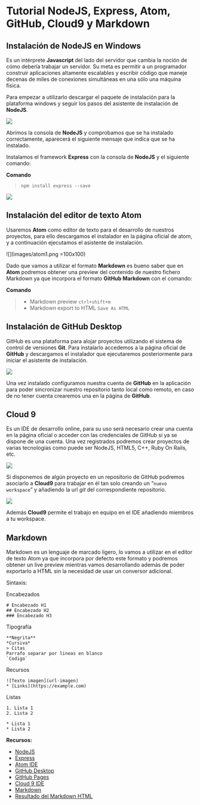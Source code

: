 Tutorial NodeJS, Express, Atom, GitHub, Cloud9 y Markdown
======================================================

## Instalación de NodeJS en Windows

Es un intérprete **Javascript** del lado del servidor que cambia la noción de cómo debería trabajar un servidor. Su meta es permitir a un programador construir aplicaciones altamente escalables y escribir código que maneje decenas de miles de conexiones simultáneas en una sólo una máquina física.

Para empezar a utilizarlo descargar el paquete de instalación para la plataforma windows y seguir los pasos del asistente de instalación de **NodeJS**.

![](images/node.png)

Abrimos la consola de **NodeJS** y comprobamos que se ha instalado correctamente, aparecerá el siguiente mensaje que indica que se ha instalado.

Instalamos el framework **Express** con la consola de **NodeJS** y el siguiente comando:

**Comando**

> `npm install express --save`

![](images/node2.png)

## Instalación del editor de texto Atom

Usaremos **Atom** como editor de texto para el desarrollo de nuestros proyectos, para ello descargamos el instalador en la página oficial de atom, y a continuación ejecutamos el asistente de instalación.

![](images/atom1.png =100x100)

Dado que vamos a utilizar el formato **Markdown** es bueno saber que en **Atom** podremos obtener una preview del contenido de nuestro fichero Markdown ya que incorpora el formato **GitHub Markdown** con el comando:

**Comando**

> * Markdown preview `ctrl+shift+m`
> * Markdown export to HTML `Save As HTML`



## Instalación de GitHub Desktop

GitHub es una plataforma para alojar proyectos utilizando el sistema de control de versiones **Git**. Para instalarlo accedemos a la página oficial de **GitHub** y descargamos el instalador que ejecutaremos posteriormente para iniciar el asistente de instalación.

![](images/git.png)

Una vez instalado configuramos nuestra cuenta de **GitHub** en la aplicación para poder sincronizar nuestro repositorio tanto local como remoto, en caso de no tener cuenta crearemos una en la página de **GitHub**.

## Cloud 9

Es un IDE de desarrollo online, para su uso será necesario crear una cuenta en la página oficial o acceder con las credenciales de GitHub si ya se dispone de una cuenta. Una vez registrados podremos crear proyectos de varias tecnologías como puede ser NodeJS, HTML5, C++, Ruby On Rails, etc.

![](images/cloud.png)

Si disponemos de algún proyecto en un repositorio de GitHub podremos asociarlo a **Cloud9** para trabajar en él tan solo creando un “`nuevo workspace`” y añadiendo la url *git* del correspondiente repositorio.

![](images/cloud2.png)

Además **Cloud9** permite el trabajo en equipo en el IDE añadiendo miembros a tu workspace.

## Markdown

Markdown es un lenguaje de marcado ligero, lo vamos a utilizar en el editor de texto Atom ya que incorpora por defecto este formato y podremos obtener un live preview mientras vamos desarrollando además de poder exportarlo a HTML sin la necesidad de usar un conversor adicional.

Sintaxis:


Encabezados
```
# Encabezado H1
## Encabezado H2
### Encabezado H3
```
Tipografía
```
**Negrita**
*Cursiva*
> Citas
Parrafo separar por lineas en blanco
`Codigo`
```
Recursos
```
![Texto imagen](url-imagen)
* [Links](https://example.com)
```
Listas
```
1. Lista 1
2. Lista 2

* Lista 1
* Lista 2
```

**Recursos:**

* [NodeJS](https://nodejs.org)
* [Express](http://expressjs.com)
* [Atom IDE](https://atom.io)
* [GitHub Desktop](https://desktop.github.com)
* [GitHub Pages](https://pages.github.com/)
* [Cloud 9 IDE](https://c9.io)
* [Markdown](http://daringfireball.net/projects/markdown/)
* [Resultado del Markdown HTML](http://alu0100536652.github.io/Tutorial-STW/)
